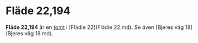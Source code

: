 # Fläde 22,194

**Fläde 22,194** är en [tomt](tomt.md) i [Flädie 22](Flädie 22.md). Se även [Bjeres väg 18](Bjeres väg 18.md).

